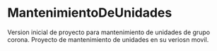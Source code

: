 # MantenimientoDeUnidades
Version inicial de proyecto para mantenimiento de unidades de grupo corona.
Proyecto de mantenimiento de unidades en su veriosn movil.

